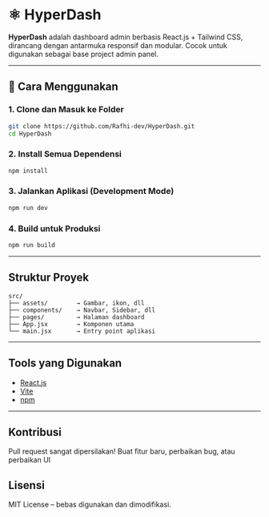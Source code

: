 
# ⚛️ HyperDash

**HyperDash** adalah dashboard admin berbasis React.js + Tailwind CSS, dirancang dengan antarmuka responsif dan modular. Cocok untuk digunakan sebagai base project admin panel.

---

## 🔧 Cara Menggunakan

### 1. Clone dan Masuk ke Folder
```bash
git clone https://github.com/Rafhi-dev/HyperDash.git
cd HyperDash
````

### 2. Install Semua Dependensi

```bash
npm install
```

### 3. Jalankan Aplikasi (Development Mode)

```bash
npm run dev
```

### 4. Build untuk Produksi

```bash
npm run build
```


---

## Struktur Proyek

```
src/
├── assets/        → Gambar, ikon, dll
├── components/    → Navbar, Sidebar, dll
├── pages/         → Halaman dashboard
├── App.jsx        → Komponen utama
└── main.jsx       → Entry point aplikasi
```

---

## Tools yang Digunakan

* [React.js](https://reactjs.org/)
* [Vite](https://vitejs.dev/)
* [npm](https://www.npmjs.com/)

---

## Kontribusi

Pull request sangat dipersilakan!
Buat fitur baru, perbaikan bug, atau perbaikan UI 


## Lisensi

MIT License – bebas digunakan dan dimodifikasi.

